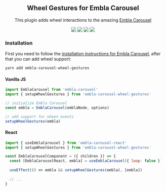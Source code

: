 <h2 align="center">Wheel Gestures for Embla Carousel</h2>

<p align="center">
  This plugin adds wheel interactions to the amazing
  <a href="https://github.com/xiel/embla-carousel-wheel-gestures.">Embla Carousel</a>
</p>

<p align="center">
  <a href="https://www.npmjs.com/package/embla-carousel-wheel-gestures" target="_blank">
    <img src="https://img.shields.io/npm/v/embla-carousel-wheel-gestures.svg"
  /></a>
  <a href="https://travis-ci.org/xiel/embla-carousel-wheel-gestures" target="_blank">
    <img src="https://img.shields.io/travis/xiel/embla-carousel-wheel-gestures/master.svg"
  /></a>
  <a href="https://prettier.io" target="_blank">
    <img src="https://img.shields.io/badge/code_style-prettier-ff69b4.svg?style=flat"
  /></a>
  <a href="https://www.npmjs.com/package/embla-carousel-wheel-gestures" target="_blank">
    <img
      src="https://img.shields.io/bundlephobia/minzip/embla-carousel-wheel-gestures?color=%234c1&label=gzip%20size"
    />
  </a>
</p>

### Installation

First you need to follow the [installation instructions for Embla Carousel](https://github.com/davidcetinkaya/embla-carousel#installation), after that you can add wheel support:

````sh
yarn add embla-carousel-wheel-gestures
````

#### Vanilla JS

````js
import EmblaCarousel from 'embla-carousel'
import { setupWheelGestures } from 'embla-carousel-wheel-gestures'

// initialize Embla Carousel
const embla = EmblaCarousel(emblaNode, options)

// add support for wheen events
setupWheelGestures(embla)
````
 
#### React

````js
import { useEmblaCarousel } from 'embla-carousel-react'
import { setupWheelGestures } from 'embla-carousel-wheel-gestures'

const EmblaCarouselComponent = ({ children }) => {
  const [EmblaCarouselReact, embla] = useEmblaCarousel({ loop: false })
  
  useEffect(() => embla && setupWheelGestures(embla), [embla])
  
  // ...
}
````

